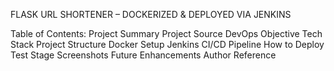   FLASK URL SHORTENER – DOCKERIZED & DEPLOYED VIA JENKINS

  Table of Contents:
     Project Summary
	   Project Source
	   DevOps Objective
	   Tech Stack
	   Project Structure
	   Docker Setup
	   Jenkins CI/CD Pipeline
	   How to Deploy
	   Test Stage 
	   Screenshots
	   Future Enhancements
	   Author
	   Reference

